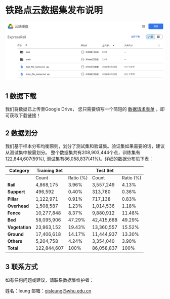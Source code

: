 # 铁路点云数据集发布说明
![img.png](img.png)


## 1 数据下载
我们将数据已上传至Google Drive，
您只需要填写一个简短的 
[数据请求表单](https://docs.google.com/forms/d/e/1FAIpQLSdYAQAkmjV3myVWRDSg_TA322uQs68rpNATdC_iPvXvYwXSrw/viewform)
，即可获取下载链接！


## 2 数据划分
我们基于样本分布均衡原则，划分了测试集和验证集。验证集如果需要的话，建议从测试集中按需划分。
整个数据集共有208,903,444个点，训练集有122,844,607(59%), 测试集有86,058,837(41%)。详细的数据分布见下表：

| Category     | Training Set          |            | Test Set            |            |
|--------------|-----------------------|------------|---------------------|------------|
|              | Count                | Ratio (%)  | Count              | Ratio (%)  |
| **Rail**     | 4,868,175            | 3.96%      | 3,557,249          | 4.13%      |
| **Support**  | 496,592              | 0.40%      | 313,780            | 0.36%      |
| **Pillar**   | 1,122,971            | 0.91%      | 717,138            | 0.83%      |
| **Overhead** | 1,508,587            | 1.23%      | 1,014,536          | 1.18%      |
| **Fence**    | 10,277,848           | 8.37%      | 9,880,912          | 11.48%     |
| **Bed**      | 58,095,906           | 47.29%     | 42,415,688         | 49.29%     |
| **Vegetation**| 23,863,152          | 19.43%     | 13,360,557         | 15.52%     |
| **Ground**   | 17,406,618           | 14.17%     | 11,444,937         | 13.30%     |
| **Others**   | 5,204,758            | 4.24%      | 3,354,040          | 3.90%      |
| **Total**    | 122,844,607          | 100%       | 86,058,837         | 100%       |



## 3 联系方式

如有任何问题或建议，请联系数据集维护者：

姓名：leung 邮箱：gisleung@whu.edu.cn
